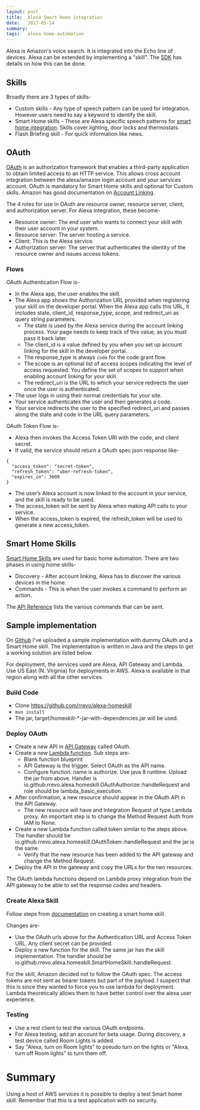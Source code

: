 ```yaml
---
layout: post
title:  Alexa Smart Home integration
date:   2017-05-14
summary:
tags:   alexa home-automation
---
```


Alexa is Amazon's voice search. It is integrated into the Echo line of devices. Alexa can be extended by implementing a "skill". The [SDK](https://developer.amazon.com/alexa-skills-kit) has details on how this can be done.

## Skills

Broadly there are 3 types of skills-
* Custom skills - Any type of speech pattern can be used for integration. However users need to say a keyword to identify the skill.
* Smart Home skills - These are Alexa specific speech patterns for [smart home integration](https://developer.amazon.com/public/solutions/alexa/alexa-skills-kit/docs/smart-home-skill-api-reference). Skills cover lighting, door locks and thermostats. 
* Flash Briefing skill - For quick information like news.

## OAuth

[OAuth](https://oauth.net) is an authorization framework that enables a third-party application to obtain limited access to an HTTP service. This allows cross account integration between the alexa/amazon login account and your services account. OAuth is mandatory for Smart Home skills and optional for Custom skills. Amazon has good documentation on [Account Linking](https://developer.amazon.com/public/solutions/alexa/alexa-skills-kit/docs/linking-an-alexa-user-with-a-user-in-your-system). 

The 4 roles for use in OAuth are resource owner, resource server, client, and authorization server. For Alexa integration, these become-

* Resource owner: The end user who wants to connect your skill with their user account in your system.
* Resource server: The server hosting a service.
* Client: This is the Alexa service.
* Authorization server: The server that authenticates the identity of the resource owner and issues access tokens.

### Flows

OAuth Authentication Flow is-

* In the Alexa app, the user enables the skill.
* The Alexa app shows the Authorization URL provided when registering your skill on the developer portal. When the Alexa app calls this URL, it includes state, client_id, response_type, scope, and redirect_uri as query string parameters.
    * The state is used by the Alexa service during the account linking process. Your page needs to keep track of this value, as you must pass it back later.
    * The client_id is a value defined by you when you set up account linking for the skill in the developer portal.
    * The response_type is always ```code``` for the code grant flow.
    * The scope is an optional list of access scopes indicating the level of access requested. You define the set of scopes to support when enabling account linking for your skill.
    * The redirect_uri is the URL to which your service redirects the user once the user is authenticated.
* The user logs in using their normal credentials for your site.
* Your service authenticates the user and then generates a code.
* Your service redirects the user to the specified redirect_uri and passes along the state and code in the URL query parameters.


OAuth Token Flow is-

* Alexa then invokes the Access Token URI with the code, and client secret.
* If valid, the service should return a OAuth spec json response like-

```
{
  "access_token": "secret-token",
  "refresh_token": "uber-refresh-token",
  "expires_in": 3600
}
```

* The user’s Alexa account is now linked to the account in your service, and the skill is ready to be used.
* The access_token will be sent by Alexa when making API calls to your service.
* When the access_token is expired, the refresh_token will be used to generate a new access_token.

## Smart Home Skills

[Smart Home Skills](https://developer.amazon.com/public/solutions/alexa/alexa-skills-kit/overviews/understanding-the-smart-home-skill-api) are used for basic home automation. There are two phases in using home skills-

* Discovery - After account linking, Alexa has to discover the various devices in the home.
* Commands - This is when the user invokes a command to perform an action.

The [API Reference](https://developer.amazon.com/public/solutions/alexa/alexa-skills-kit/docs/smart-home-skill-api-reference) lists the various commands that can be sent.

## Sample implementation

On [Github](https://github.com/rrevo/alexa-homeskill) I've uploaded a sample implementation with dummy OAuth and a Smart Home skill. The implementation is written in Java and the steps to get a working solution are listed below.

For deployment, the services used are Alexa, API Gateway and Lambda. Use US East (N. Virginia) for deployments in AWS. Alexa is available in that region along with all the other services.

### Build Code

* Clone https://github.com/rrevo/alexa-homeskill
* ```mvn install```
* The jar, target/homeskill-*-jar-with-dependencies.jar will be used.

### Deploy OAuth

* Create a new API in [API Gateway](https://console.aws.amazon.com/apigateway/home?region=us-east-1) called OAuth.
* Create a new [Lambda function](https://console.aws.amazon.com/lambda/home?region=us-east-1#/functions?display=list). Sub steps are-
    * Blank function blueprint
    * API Gateway is the trigger. Select OAuth as the API name.
    * Configure function. name is authorize. Use java 8 runtime. Upload the jar from above. Handler is io.github.rrevo.alexa.homeskill.OAuthAuthorize::handleRequest and role should be lambda_basic_execution.
* After confirmation, a new resource should appear in the OAuth API in the API Gateway.
    * The new resource will have and Integration Request of type Lambda proxy. An important step is to change the Method Request Auth from IAM to None.
* Create a new Lambda function called token similar to the steps above. The handler should be io.github.rrevo.alexa.homeskill.OAuthToken::handleRequest and the jar is the same.
    * Verify that the new resource has been added to the API gateway and change the Method Request.
* Deploy the API in the gateway and copy the URLs for the two resources.

The OAuth lambda functions depend on Lambda proxy integration from the API gateway to be able to set the response codes and headers.

### Create Alexa Skill

Follow steps from [documentation](https://developer.amazon.com/public/solutions/alexa/alexa-skills-kit/docs/steps-to-create-a-smart-home-skill) on creating a smart home skill.

Changes are-
* Use the OAuth urls above for the Authentication URL and Access Token URL. Any client secret can be provided.
* Deploy a new function for the skill. The same jar has the skill implementation. The handler should be io.github.rrevo.alexa.homeskill.SmartHomeSkill::handleRequest.

For the skill, Amazon decided not to follow the OAuth spec. The access tokens are not sent as bearer tokens but part of the payload. I suspect that this is since they wanted to force you to use lambda for deployment. Lambda theoretically allows them to have better control over the alexa user experience.

### Testing

* Use a rest client to test the various OAuth endpoints.
* For Alexa testing, add an account for beta usage. During discovery, a test device called Room Lights is added.
* Say "Alexa, turn on Room lights" to pseudo turn on the lights or "Alexa, turn off Room lights" to turn them off.

# Summary

Using a host of AWS services it is possible to deploy a test Smart home skill. Remember that this is a test application with no security.
